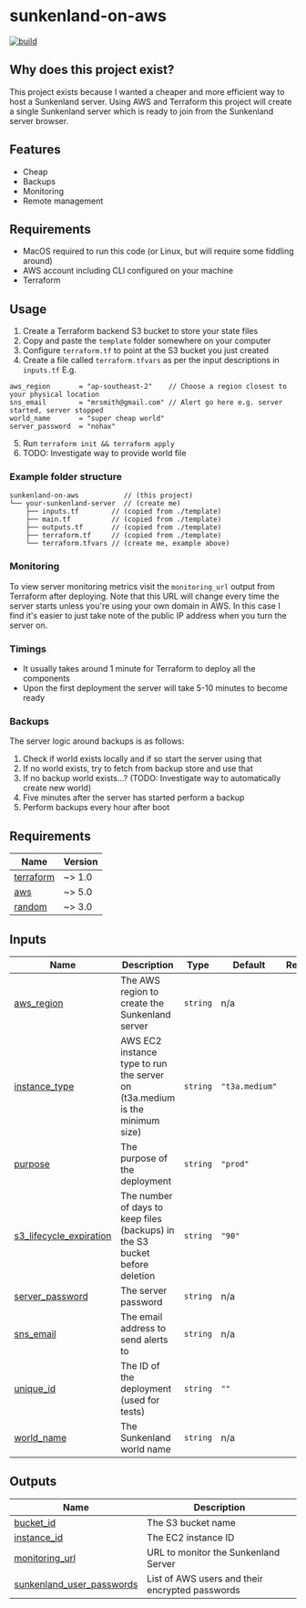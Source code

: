 # sunkenland-on-aws

[![build](https://github.com/wahlfeld/sunkenland-on-aws/actions/workflows/build.yml/badge.svg)](https://github.com/wahlfeld/sunkenland-on-aws/actions/workflows/build.yml)

## Why does this project exist?

This project exists because I wanted a cheaper and more efficient way to host a
Sunkenland server. Using AWS and Terraform this project will create a single
Sunkenland server which is ready to join from the Sunkenland server browser.

## Features

* Cheap
* Backups
* Monitoring
* Remote management

## Requirements

* MacOS required to run this code (or Linux, but will require some fiddling
  around)
* AWS account including CLI configured on your machine
* Terraform

## Usage

1. Create a Terraform backend S3 bucket to store your state files
2. Copy and paste the `template` folder somewhere on your computer
3. Configure `terraform.tf` to point at the S3 bucket you just created
4. Create a file called `terraform.tfvars` as per the input descriptions in
   `inputs.tf` E.g.
```
aws_region       = "ap-southeast-2"    // Choose a region closest to your physical location
sns_email        = "mrsmith@gmail.com" // Alert go here e.g. server started, server stopped
world_name       = "super cheap world"
server_password  = "nohax"
```
5. Run `terraform init && terraform apply`
6. TODO: Investigate way to provide world file

### Example folder structure

```
sunkenland-on-aws           // (this project)
└── your-sunkenland-server  // (create me)
    ├── inputs.tf        // (copied from ./template)
    ├── main.tf          // (copied from ./template)
    ├── outputs.tf       // (copied from ./template)
    ├── terraform.tf     // (copied from ./template)
    └── terraform.tfvars // (create me, example above)
```

### Monitoring

To view server monitoring metrics visit the `monitoring_url` output from
Terraform after deploying. Note that this URL will change every time the server
starts unless you're using your own domain in AWS. In this case I find it's
easier to just take note of the public IP address when you turn the server on.

### Timings

* It usually takes around 1 minute for Terraform to deploy all the components
* Upon the first deployment the server will take 5-10 minutes to become ready

### Backups

The server logic around backups is as follows:

1. Check if world exists locally and if so start the server using that
2. If no world exists, try to fetch from backup store and use that
3. If no backup world exists...? (TODO: Investigate way to automatically create new world)
4. Five minutes after the server has started perform a backup
5. Perform backups every hour after boot

<!-- BEGIN_TF_DOCS -->
## Requirements

| Name | Version |
|------|---------|
| <a name="requirement_terraform"></a> [terraform](#requirement\_terraform) | ~> 1.0 |
| <a name="requirement_aws"></a> [aws](#requirement\_aws) | ~> 5.0 |
| <a name="requirement_random"></a> [random](#requirement\_random) | ~> 3.0 |

## Inputs

| Name | Description | Type | Default | Required |
|------|-------------|------|---------|:--------:|
| <a name="input_aws_region"></a> [aws\_region](#input\_aws\_region) | The AWS region to create the Sunkenland server | `string` | n/a | yes |
| <a name="input_instance_type"></a> [instance\_type](#input\_instance\_type) | AWS EC2 instance type to run the server on (t3a.medium is the minimum size) | `string` | `"t3a.medium"` | no |
| <a name="input_purpose"></a> [purpose](#input\_purpose) | The purpose of the deployment | `string` | `"prod"` | no |
| <a name="input_s3_lifecycle_expiration"></a> [s3\_lifecycle\_expiration](#input\_s3\_lifecycle\_expiration) | The number of days to keep files (backups) in the S3 bucket before deletion | `string` | `"90"` | no |
| <a name="input_server_password"></a> [server\_password](#input\_server\_password) | The server password | `string` | n/a | yes |
| <a name="input_sns_email"></a> [sns\_email](#input\_sns\_email) | The email address to send alerts to | `string` | n/a | yes |
| <a name="input_unique_id"></a> [unique\_id](#input\_unique\_id) | The ID of the deployment (used for tests) | `string` | `""` | no |
| <a name="input_world_name"></a> [world\_name](#input\_world\_name) | The Sunkenland world name | `string` | n/a | yes |

## Outputs

| Name | Description |
|------|-------------|
| <a name="output_bucket_id"></a> [bucket\_id](#output\_bucket\_id) | The S3 bucket name |
| <a name="output_instance_id"></a> [instance\_id](#output\_instance\_id) | The EC2 instance ID |
| <a name="output_monitoring_url"></a> [monitoring\_url](#output\_monitoring\_url) | URL to monitor the Sunkenland Server |
| <a name="output_sunkenland_user_passwords"></a> [sunkenland\_user\_passwords](#output\_sunkenland\_user\_passwords) | List of AWS users and their encrypted passwords |
<!-- END_TF_DOCS -->
